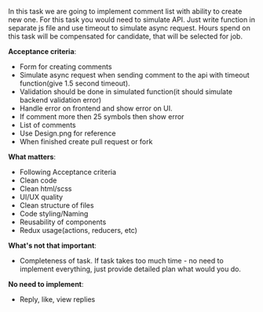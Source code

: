 In this task we are going to implement comment list with ability to create new one. 
For this task you would need to simulate API. Just write function in separate js file and use timeout to simulate async request.
Hours spend on this task will be compensated for candidate, that will be selected for job.

**Acceptance criteria**:

* Form for creating comments
* Simulate async request when sending comment to the api with timeout function(give 1.5 second timeout).
* Validation should be done in simulated function(it should simulate backend validation error)
* Handle error on frontend and show error on UI.
* If comment more then 25 symbols then show error
* List of comments
* Use Design.png for reference
* When finished create pull request or fork


**What matters**:

* Following Acceptance criteria
* Clean code
* Clean html/scss
* UI/UX quality
* Clean structure of files
* Code styling/Naming
* Reusability of components
* Redux usage(actions, reducers, etc)

**What's not that important**:

* Completeness of task. If task takes too much time - no need to implement everything, just provide detailed plan what would you do. 

**No need to implement**:

* Reply, like, view replies